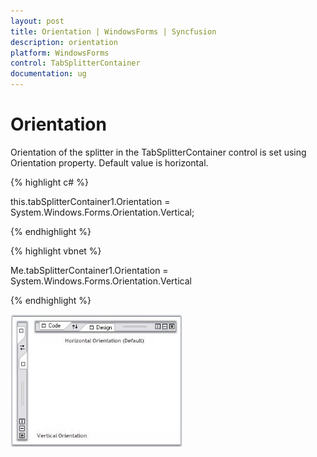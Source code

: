 ```yaml
---
layout: post
title: Orientation | WindowsForms | Syncfusion
description: orientation
platform: WindowsForms
control: TabSplitterContainer 
documentation: ug
---
```


# Orientation

Orientation of the splitter in the TabSplitterContainer control is set using Orientation property. Default value is horizontal.

{% highlight c# %}



this.tabSplitterContainer1.Orientation = System.Windows.Forms.Orientation.Vertical;

{% endhighlight %}

{% highlight vbnet %}



Me.tabSplitterContainer1.Orientation = System.Windows.Forms.Orientation.Vertical

{% endhighlight %}

![](Orientation_images/Orientation_img1.jpeg)



